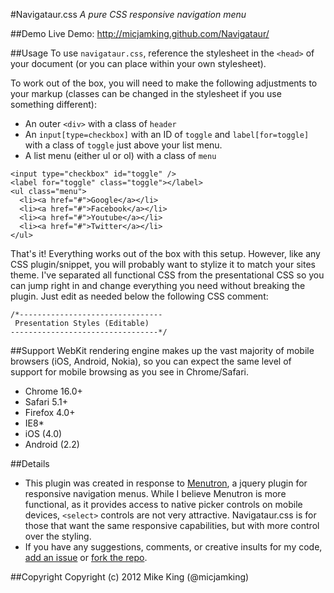 #Navigataur.css
*A pure CSS responsive navigation menu*


##Demo
Live Demo: http://micjamking.github.com/Navigataur/


##Usage
To use `navigataur.css`, reference the stylesheet in the `<head>` of your document (or you can place within your own stylesheet).

To work out of the box, you will need to make the following adjustments to your markup (classes can be changed in the stylesheet if you use something different):
* An outer `<div>` with a class of `header` 
* An `input[type=checkbox]` with an ID of `toggle` and `label[for=toggle]` with a class of `toggle` just above your list menu. 
* A list menu (either ul or ol) with a class of `menu`

```
<input type="checkbox" id="toggle" />
<label for="toggle" class="toggle"></label>
<ul class="menu">
  <li><a href="#">Google</a></li>
  <li><a href="#">Facebook</a></li>		
  <li><a href="#">Youtube</a></li>	
  <li><a href="#">Twitter</a></li>	
</ul>
```

That's it! Everything works out of the box with this setup. However, like any CSS plugin/snippet, you will probably want to stylize it to match your sites theme. I've separated all functional CSS from the presentational CSS so you can jump right in and change everything you need without breaking the plugin. Just edit as needed below the following CSS comment:

```
/*--------------------------------
 Presentation Styles (Editable)
---------------------------------*/
```

##Support
WebKit rendering engine makes up the vast majority of mobile browsers (iOS, Android, Nokia), so you can expect the same level of support for mobile browsing as you see in Chrome/Safari.

* Chrome 16.0+
* Safari 5.1+
* Firefox 4.0+
* IE8*
* iOS (4.0)
* Android (2.2)


##Details
* This plugin was created in response to [Menutron](https://github.com/micjamking/Menutron), a jquery plugin for responsive navigation menus. While I believe Menutron is more functional, as it provides access to native picker controls on mobile devices, `<select>` controls are not very attractive. Navigataur.css is for those that want the same responsive capabilities, but with more control over the styling.
* If you have any suggestions, comments, or creative insults for my code, [add an issue](https://github.com/micjamking/Navigataur/issues/new) or [fork the repo](https://github.com/micjamking/Navigataur/fork_select).


##Copyright
Copyright (c) 2012 Mike King (@micjamking)